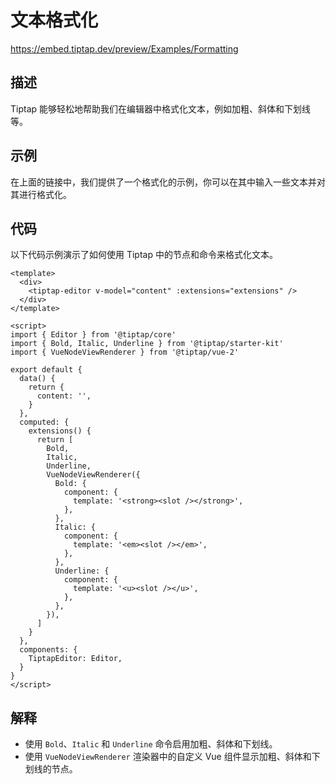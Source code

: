 # 文本格式化

https://embed.tiptap.dev/preview/Examples/Formatting

## 描述

Tiptap 能够轻松地帮助我们在编辑器中格式化文本，例如加粗、斜体和下划线等。

## 示例

在上面的链接中，我们提供了一个格式化的示例，你可以在其中输入一些文本并对其进行格式化。 

## 代码

以下代码示例演示了如何使用 Tiptap 中的节点和命令来格式化文本。

```vue
<template>
  <div>
    <tiptap-editor v-model="content" :extensions="extensions" />
  </div>
</template>

<script>
import { Editor } from '@tiptap/core'
import { Bold, Italic, Underline } from '@tiptap/starter-kit'
import { VueNodeViewRenderer } from '@tiptap/vue-2'

export default {
  data() {
    return {
      content: '',
    }
  },
  computed: {
    extensions() {
      return [
        Bold,
        Italic,
        Underline,
        VueNodeViewRenderer({
          Bold: {
            component: {
              template: '<strong><slot /></strong>',
            },
          },
          Italic: {
            component: {
              template: '<em><slot /></em>',
            },
          },
          Underline: {
            component: {
              template: '<u><slot /></u>',
            },
          },
        }),
      ]
    }
  },
  components: {
    TiptapEditor: Editor,
  }
}
</script>
```

## 解释

- 使用 `Bold`、`Italic` 和 `Underline` 命令启用加粗、斜体和下划线。
- 使用 `VueNodeViewRenderer` 渲染器中的自定义 Vue 组件显示加粗、斜体和下划线的节点。